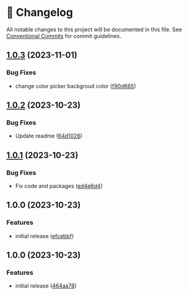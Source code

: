 <!-- markdownlint-disable --><!-- textlint-disable -->

# 📓 Changelog

All notable changes to this project will be documented in this file. See
[Conventional Commits](https://conventionalcommits.org) for commit guidelines.

## [1.0.3](https://github.com/JKostov/sanity-plugin-color-picker-v3/compare/v1.0.2...v1.0.3) (2023-11-01)

### Bug Fixes

- change color picker backgroud color ([f90d665](https://github.com/JKostov/sanity-plugin-color-picker-v3/commit/f90d665fd238350a3e98167478179f6d120aa8b2))

## [1.0.2](https://github.com/JKostov/sanity-plugin-color-picker-v3/compare/v1.0.1...v1.0.2) (2023-10-23)

### Bug Fixes

- Update readme ([64d1026](https://github.com/JKostov/sanity-plugin-color-picker-v3/commit/64d10260b753d3b16c8679b4e7945fd6a35b134d))

## [1.0.1](https://github.com/JKostov/sanity-plugin-color-picker-v3/compare/v1.0.0...v1.0.1) (2023-10-23)

### Bug Fixes

- Fix code and packages ([ed4e6d4](https://github.com/JKostov/sanity-plugin-color-picker-v3/commit/ed4e6d44751033bc342774d3ed00896aafab32c9))

## 1.0.0 (2023-10-23)

### Features

- initial release ([efcebbf](https://github.com/JKostov/sanity-plugin-color-picker-v3/commit/efcebbffd85dde81913d0f629de2247a75792adc))

## 1.0.0 (2023-10-23)

### Features

- initial release ([464aa78](https://github.com/JKostov/sanity-plugin-color-picker-v3/commit/464aa784adf9aba585c6ebfa64559da4aa579beb))
